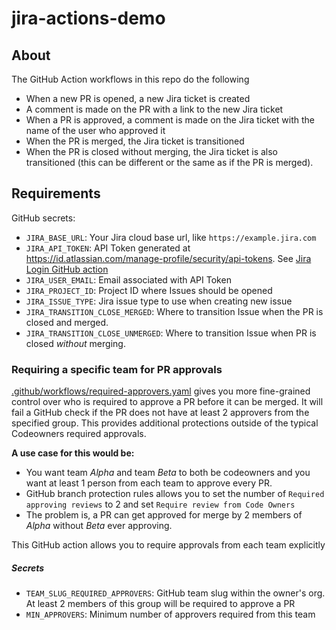 # jira-actions-demo

## About

The GitHub Action workflows in this repo do the following

* When a new PR is opened, a new Jira ticket is created
* A comment is made on the PR with a link to the new Jira ticket
* When a PR is approved, a comment is made on the Jira ticket with the name of the user who approved it
* When the PR is merged, the Jira ticket is transitioned
* When the PR is closed without merging, the Jira ticket is also transitioned (this can be different or the same as if the PR is merged).

## Requirements

GitHub secrets:

* `JIRA_BASE_URL`: Your Jira cloud base url, like `https://example.jira.com`
* `JIRA_API_TOKEN`: API Token generated at <https://id.atlassian.com/manage-profile/security/api-tokens>. See [Jira Login GitHub action](https://github.com/marketplace/actions/jira-login)
* `JIRA_USER_EMAIL`: Email associated with API Token
* `JIRA_PROJECT_ID`: Project ID where Issues should be opened
* `JIRA_ISSUE_TYPE`: Jira issue type to use when creating new issue
* `JIRA_TRANSITION_CLOSE_MERGED`: Where to transition Issue when the PR is closed and merged.
* `JIRA_TRANSITION_CLOSE_UNMERGED`: Where to transition Issue when PR is closed _without_ merging.

### Requiring a specific team for PR approvals

[.github/workflows/required-approvers.yaml](.github/workflows/required-approvers.yaml) gives you more fine-grained control over who is required to approve a PR before it can be merged. It will fail a GitHub check if the PR does not have at least 2 approvers from the specified group. This provides additional protections outside of the typical Codeowners
required approvals.

**A use case for this would be:**

* You want team *Alpha* and team *Beta* to both be codeowners and you want at least 1 person from each team to approve every PR.
* GitHub branch protection rules allows you to set the number of `Required approving reviews` to 2 and set `Require review from Code Owners`
* The problem is, a PR can get approved for merge by 2 members of *Alpha* without *Beta* ever approving.

This GitHub action allows you to require approvals from each team explicitly

##### Secrets

* `TEAM_SLUG_REQUIRED_APPROVERS`: GitHub team slug within the owner's org. At least 2 members of this group will be required to approve a PR
* `MIN_APPROVERS`: Minimum number of approvers required from this team
